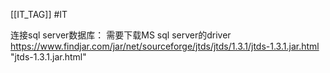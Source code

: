 [[IT_TAG]] #IT 

连接sql server数据库：
需要下载MS sql server的driver
https://www.findjar.com/jar/net/sourceforge/jtds/jtds/1.3.1/jtds-1.3.1.jar.html
"jtds-1.3.1.jar.html"